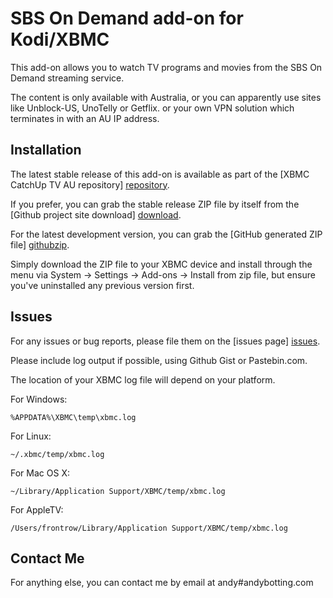 SBS On Demand add-on for Kodi/XBMC
==================================

This add-on allows you to watch TV programs and movies from the SBS On Demand
streaming service.

The content is only available with Australia, or you can apparently use sites
like Unblock-US, UnoTelly or Getflix. or your own VPN solution which
terminates in with an AU IP address.

Installation
------------
The latest stable release of this add-on is available as part of the
[XBMC CatchUp TV AU repository] [repository].

If you prefer, you can grab the stable release ZIP file by itself from the
[Github project site download] [download].

For the latest development version, you can grab the [GitHub generated ZIP file] [githubzip].

Simply download the ZIP file to your XBMC device and install through the menu via
System -> Settings -> Add-ons -> Install from zip file, but ensure you've
uninstalled any previous version first.

Issues
------
For any issues or bug reports, please file them on the [issues page] [issues].

Please include log output if possible, using Github Gist or Pastebin.com.

The location of your XBMC log file will depend on your platform.

For Windows:
```
%APPDATA%\XBMC\temp\xbmc.log
```

For Linux:
```
~/.xbmc/temp/xbmc.log
```

For Mac OS X:
```
~/Library/Application Support/XBMC/temp/xbmc.log
```

For AppleTV:
```
/Users/frontrow/Library/Application Support/XBMC/temp/xbmc.log
```

Contact Me
----------
For anything else, you can contact me by email at andy#andybotting.com

[repository]: https://github.com/xbmc-catchuptv-au/repo
[download]: https://github.com/xbmc-catchuptv-au/repo/tree/master/plugin.video.sbs
[githubzip]: https://github.com/xbmc-catchuptv-au/plugin.video.sbs/archive/master.zip
[issues]: https://github.com/xbmc-catchuptv-au/plugin.video.sbs/issues
